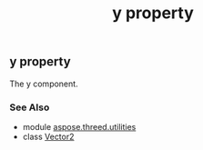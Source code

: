 ﻿---
title: y property
second_title: Aspose.3D for Python via .NET API References
description: 
type: docs
weight: 120
url: /python-net/aspose.threed.utilities/vector2/y/
is_root: false
---

## y property


The y component.

### See Also
* module [aspose.threed.utilities](../../)
* class [Vector2](/3d/python-net/aspose.threed.utilities/vector2)
